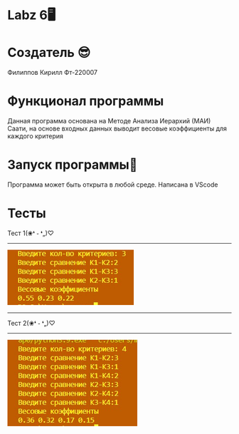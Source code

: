 # Labz 6🖥️
# Создатель 😎
Филиппов Кирилл Фт-220007
# Функционал программы
Данная программа основана на Методе Анализа Иерархий (МАИ) Саати, на основе входных данных выводит весовые коэффициенты для каждого критерия
# Запуск программы💪
Программа может быть открыта в любой среде.
Написана в VScode
# Тесты
Тест 1(❀❛ ֊ ❛„)♡
___
![1](1.jpg)
___
Тест 2(❀❛ ֊ ❛„)♡
___
![2](2.jpg)